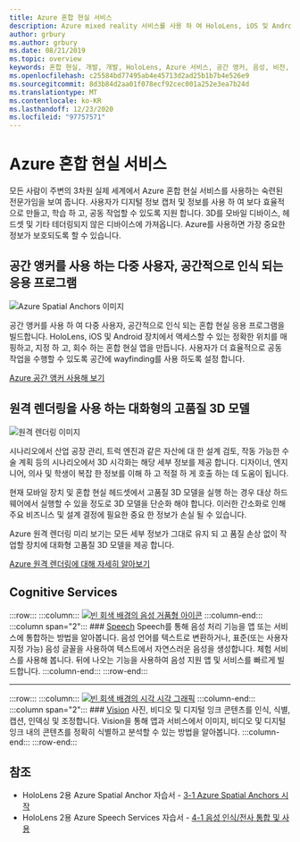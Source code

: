 ```yaml
---
title: Azure 혼합 현실 서비스
description: Azure mixed reality 서비스를 사용 하 여 HoloLens, iOS 및 Android 장치에서 액세스할 수 있는 3D, 다중 사용자 및 공간적으로 인식 되는 응용 프로그램을 만듭니다.
author: grbury
ms.author: grbury
ms.date: 08/21/2019
ms.topic: overview
keywords: 혼합 현실, 개발, 개발, HoloLens, Azure 서비스, 공간 앵커, 음성, 비전, 원격 렌더링
ms.openlocfilehash: c25584bd77495ab4e45713d2ad25b1b7b4e526e9
ms.sourcegitcommit: 8d3b84d2aa01f078ecf92cec001a252e3ea7b24d
ms.translationtype: MT
ms.contentlocale: ko-KR
ms.lasthandoff: 12/23/2020
ms.locfileid: "97757571"
---
```

# <a name="azure-mixed-reality-services"></a>Azure 혼합 현실 서비스
모든 사람이 주변의 3차원 실제 세계에서 Azure 혼합 현실 서비스를 사용하는 숙련된 전문가임을 보여 줍니다. 사용자가 디지털 정보 캡처 및 정보를 사용 하 여 보다 효율적으로 만들고, 학습 하 고, 공동 작업할 수 있도록 지원 합니다. 3D를 모바일 디바이스, 헤드셋 및 기타 테더링되지 않은 디바이스에 가져옵니다. Azure를 사용하면 가장 중요한 정보가 보호되도록 할 수 있습니다.

## <a name="multi-user-spatially-aware-applications-using-spatial-anchors"></a>공간 앵커를 사용 하는 다중 사용자, 공간적으로 인식 되는 응용 프로그램

![ Azure Spatial Anchors 이미지](../design/images/AzureSpatialAnchors.jpg)

공간 앵커를 사용 하 여 다중 사용자, 공간적으로 인식 되는 혼합 현실 응용 프로그램을 빌드합니다. HoloLens, iOS 및 Android 장치에서 액세스할 수 있는 정확한 위치를 매핑하고, 지정 하 고, 회수 하는 혼합 현실 앱을 만듭니다. 사용자가 더 효율적으로 공동 작업을 수행할 수 있도록 공간에 wayfinding를 사용 하도록 설정 합니다.

[Azure 공간 앵커 사용해 보기](https://docs.microsoft.com/azure/spatial-anchors)


## <a name="interactive-high-quality-3d-models-using-remote-rendering"></a>원격 렌더링을 사용 하는 대화형의 고품질 3D 모델

![ 원격 렌더링 이미지](../design/images/RemoteRendering.jpg)

시나리오에서 산업 공장 관리, 트럭 엔진과 같은 자산에 대 한 설계 검토, 작동 가능한 수술 계획 등의 시나리오에서 3D 시각화는 해당 세부 정보를 제공 합니다. 디자이너, 엔지니어, 의사 및 학생이 복잡 한 정보를 이해 하 고 적절 하 게 호출 하는 데 도움이 됩니다.

현재 모바일 장치 및 혼합 현실 헤드셋에서 고품질 3D 모델을 실행 하는 경우 대상 하드웨어에서 실행할 수 있을 정도로 3D 모델을 단순화 해야 합니다. 이러한 간소화로 인해 주요 비즈니스 및 설계 결정에 필요한 중요 한 정보가 손실 될 수 있습니다.

Azure 원격 렌더링 미리 보기는 모든 세부 정보가 그대로 유지 되 고 품질 손상 없이 작업할 장치에 대화형 고품질 3D 모델을 제공 합니다.

[Azure 원격 렌더링에 대해 자세히 알아보기](https://azure.microsoft.com/services/remote-rendering)

## <a name="cognitive-services"></a>Cognitive Services

:::row:::
    :::column:::
       [![빈 회색 배경의 음성 거품형 아이콘](images/speech.jpg)](https://docs.microsoft.com/azure/cognitive-services/speech-service/)
    :::column-end:::
    :::column span="2":::
        ### <a name="speech"></a>[Speech](https://docs.microsoft.com/azure/cognitive-services/speech-service/)
        Speech를 통해 음성 처리 기능을 앱 또는 서비스에 통합하는 방법을 알아봅니다. 음성 언어를 텍스트로 변환하거나, 표준(또는 사용자 지정 가능) 음성 글꼴을 사용하여 텍스트에서 자연스러운 음성을 생성합니다. 체험 서비스를 사용해 봅니다. 뒤에 나오는 기능을 사용하여 음성 지원 앱 및 서비스를 빠르게 빌드합니다.
    :::column-end:::
:::row-end:::

---

:::row:::
    :::column:::
       [![빈 회색 배경의 시각 시각 그래픽](images/vision.jpg)](https://docs.microsoft.com/azure/cognitive-services/computer-vision/)
    :::column-end:::
    :::column span="2":::
        ### <a name="vision"></a>[Vision](https://docs.microsoft.com/azure/cognitive-services/computer-vision/)
        사진, 비디오 및 디지털 잉크 콘텐츠를 인식, 식별, 캡션, 인덱싱 및 조정합니다. Vision을 통해 앱과 서비스에서 이미지, 비디오 및 디지털 잉크 내의 콘텐츠를 정확히 식별하고 분석할 수 있는 방법을 알아봅니다.
    :::column-end:::
:::row-end:::


## <a name="see-also"></a>참조

* HoloLens 2용 Azure Spatial Anchor 자습서 - [3-1 Azure Spatial Anchors 시작](../mrlearning-asa-ch1.md)
* HoloLens 2용 Azure Speech Services 자습서 - [4-1 음성 인식/전사 통합 및 사용](../develop/unity/tutorials/mrlearning-speechSDK-ch1.md)

